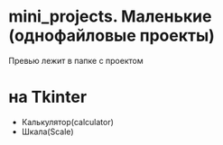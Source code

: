 # mini_projects. Маленькие (однофайловые проекты)
Превью лежит в папке с проектом

# на Tkinter
- Калькулятор(calculator)
- Шкала(Scale)

